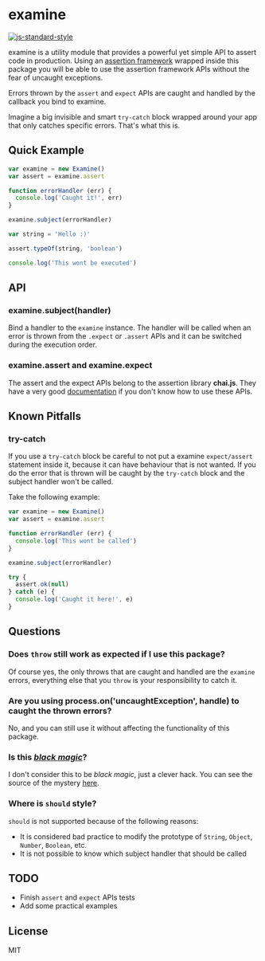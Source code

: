 # examine
[![js-standard-style](https://img.shields.io/badge/code%20style-standard-brightgreen.svg?style=flat)](https://github.com/feross/standard)

examine is a utility module that provides a powerful yet simple API to assert code in production.
Using an [assertion framework](https://github.com/chaijs/chai) wrapped inside this package you will be able
to use the assertion framework APIs without the fear of uncaught exceptions.

Errors thrown by the `assert` and `expect` APIs are caught and handled by the callback you bind to examine.

Imagine a big invisible and smart `try-catch` block wrapped around your app that only catches specific errors. That's what this is.


## Quick Example

```js
var examine = new Examine()
var assert = examine.assert

function errorHandler (err) {
  console.log('Caught it!', err)
}

examine.subject(errorHandler)

var string = 'Hello :)'

assert.typeOf(string, 'boolean')

console.log('This wont be executed')
```

## API

### examine.subject(handler)
Bind a handler to the `examine` instance.
The handler will be called when an error is thrown from the `.expect` or `.assert` APIs and it can
be switched during the execution order.

### examine.assert and examine.expect
The assert and the expect APIs belong to the assertion library **chai.js**. They have a very good [documentation](http://chaijs.com/api/) if you don't know how to use these APIs.

## Known Pitfalls

### try-catch
If you use a `try-catch` block be careful to not put a examine `expect/assert` statement inside it, because it
can have behaviour that is not wanted.
If you do the error that is thrown will be caught by the `try-catch` block and the subject handler won't be called.

Take the following example:

```js
var examine = new Examine()
var assert = examine.assert

function errorHandler (err) {
  console.log('This wont be called')
}

examine.subject(errorHandler)

try {
  assert.ok(null)
} catch (e) {
  console.log('Caught it here!', e)
}

```

## Questions

### Does `throw` still work as expected if I use this package?
Of course yes, the only throws that are caught and handled are the `examine` errors, everything else that you `throw` is your responsibility to
catch it.

### Are you using process.on('uncaughtException', handle) to caught the thrown errors?
No, and you can still use it without affecting the functionality of this package.

### Is this [*black magic*](http://en.wikipedia.org/wiki/Magic_%28programming%29)?
I don't consider this to be *black magic*, just a clever hack. You can see the source of the mystery [here](https://github.com/ricardofbarros/examine/blob/master/lib/wrappers/process.js).

### Where is `should` style?
`should` is not supported because of the following reasons:
- It is considered bad practice to modify the prototype of `String`, `Object`, `Number`, `Boolean`, etc.
- It is not possible to know which subject handler that should be called


## TODO
- Finish `assert` and `expect` APIs tests
- Add some practical examples

## License
MIT
